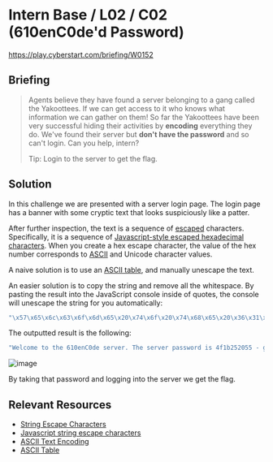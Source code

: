 # Intern Base / L02 / C02 (610enC0de'd Password)

https://play.cyberstart.com/briefing/W0152

## Briefing

> Agents believe they have found a server belonging to a gang called the Yakoottees. If we can get access to it who knows what information we can gather on them! So far the Yakoottees have been very successful hiding their activities by **encoding** everything they do. We've found their server but **don't have the password** and so can't login. Can you help, intern?
>
> Tip: Login to the server to get the flag.

## Solution

In this challenge we are presented with a server login page. The login page has a banner with some cryptic text that looks suspiciously like a patter.

After further inspection, the text is a sequence of [escaped](https://en.wikipedia.org/wiki/Escape_character) characters. Specifically, it is a sequence of [Javascript-style escaped hexadecimal characters](https://en.wikipedia.org/wiki/Escape_character#JavaScript). When you create a hex escape character, the value of the hex number corresponds to [ASCII](https://en.wikipedia.org/wiki/ASCII) and Unicode character values.

A naive solution is to use an [ASCII table](https://en.wikipedia.org/wiki/ASCII#Printable_characters), and manually unescape the text.

An easier solution is to copy the string and remove all the whitespace. By pasting the result into the JavaScript console inside of quotes, the console will unescape the string for you automatically:

```js
"\x57\x65\x6c\x63\x6f\x6d\x65\x20\x74\x6f\x20\x74\x68\x65\x20\x36\x31\x30\x65\x6e\x43\x30\x64\x65\x20\x73\x65\x72\x76\x65\x72\x2e\x20\x54\x68\x65\x20\x73\x65\x72\x76\x65\x72\x20\x70\x61\x73\x73\x77\x6f\x72\x64\x20\x69\x73\x20\x34\x66\x31\x62\x32\x35\x32\x30\x35\x35\x20\x2d\x20\x67\x72\x65\x61\x74\x20\x64\x65\x63\x6f\x64\x69\x6e\x67\x20\x42\x54\x57\x2c\x20\x6c\x61\x74\x65\x72\x7a\x21";
```

The outputted result is the following:

```js
"Welcome to the 610enC0de server. The server password is 4f1b252055 - great decoding BTW, laterz!";
```

![image](https://user-images.githubusercontent.com/49880655/196194523-cc77651a-2d18-4052-81f1-f45cb14c2520.png)

By taking that password and logging into the server we get the flag.

## Relevant Resources

-   [String Escape Characters](https://en.wikipedia.org/wiki/Escape_character)
-   [Javascript string escape characters](https://en.wikipedia.org/wiki/Escape_character#JavaScript)
-   [ASCII Text Encoding](https://en.wikipedia.org/wiki/ASCII)
-   [ASCII Table](https://en.wikipedia.org/wiki/ASCII#Printable_characters)
